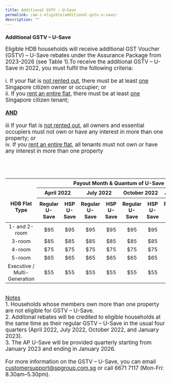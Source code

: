 ```yaml
---
title: Additional GSTV – U–Save
permalink: /am-i-eligible/additional-gstv-u-save/
description: ""
---
```


### Additional GSTV – U-Save 

<font style="font-size:17px">
Eligible HDB households will receive additional GST Voucher (GSTV) – U-Save rebates under the Assurance Package from 2023-2026 (see Table 1).To receive the additional GSTV – U-Save in 2022, you must fulfil the following criteria:<br><br>
					i. If your flat is <u>not rented out,</u> there must be at least <u>one</u> Singapore citizen owner or occupier; or<br>
					ii. If you <u>rent an entire flat,</u> there must be at least <u>one</u> Singapore citizen tenant; <br>
					<br><b><u>AND</u></b>
	<br><br>iii If your flat is <u>not rented out</u>, all owners and essential occupiers must not own or have any interest in more than one property; or<br>
	iv. If you <u>rent an entire flat</u>, all tenants must not own or have any interest in more than one property<br><br>
<br><br>
<table>
<thead>
  <tr>
    <th rowspan="3" style="text-align:center; vertical-align:middle"><br><br>HDB Flat Type</th>
    <th colspan="9" style="text-align:center; vertical-align:middle">Payout Month & Quantum of U-Save in FY2022</th>
  </tr>
  <tr>
    <th colspan="2" style="text-align:center; vertical-align:middle">April 2022</th>
    <th colspan="2" style="text-align:center; vertical-align:middle">July 2022</th>
		<th colspan="2" style="text-align:center; vertical-align:middle">October 2022</th>
		<th colspan="2" style="text-align:center; vertical-align:middle">January 2023</th>
		<th rowspan="3" style="text-align:center; vertical-align:middle">Total GSTV – U-Save for FY2022</th>
  </tr>
  <tr>
    <th style="text-align:center; vertical-align:middle">Regular U-Save<br></th>
    <th style="text-align:center; vertical-align:middle">HSP U-Save<br></th>
    <th style="text-align:center; vertical-align:middle">Regular U-Save<br></th>
    <th style="text-align:center; vertical-align:middle">HSP U-Save<br></th>
		<th style="text-align:center; vertical-align:middle">Regular U-Save<br></th>
    <th style="text-align:center; vertical-align:middle">HSP U-Save<br></th>
		<th style="text-align:center; vertical-align:middle">Regular U-Save<br></th>
    <th style="text-align:center; vertical-align:middle">AP U-Save<br></th>
  </tr>
</thead>
<tbody>
  <tr>
    <td style="text-align:center; vertical-align:middle">1- and 2-room</td>
    <td style="text-align:center; vertical-align:middle">$95</td>
       <td style="text-align:center; vertical-align:middle">$95</td>
    <td style="text-align:center; vertical-align:middle">$95</td>
    <td style="text-align:center; vertical-align:middle">$95</td>
		<td style="text-align:center; vertical-align:middle">$95</td>
    <td style="text-align:center; vertical-align:middle">$95</td>
		   <td style="text-align:center; vertical-align:middle">$95</td>
    <td style="text-align:center; vertical-align:middle">$95</td>
		<td style="text-align:center; vertical-align:middle"><b>$760</b></td>
  </tr>
	  <tr>
    <td style="text-align:center; vertical-align:middle">3-room</td>
    <td style="text-align:center; vertical-align:middle">$85</td>
       <td style="text-align:center; vertical-align:middle">$85</td>
    <td style="text-align:center; vertical-align:middle">$85</td>
    <td style="text-align:center; vertical-align:middle">$85</td>
		<td style="text-align:center; vertical-align:middle">$85</td>
    <td style="text-align:center; vertical-align:middle">$85</td>
		   <td style="text-align:center; vertical-align:middle">$85</td>
    <td style="text-align:center; vertical-align:middle">$85</td>
			<td style="text-align:center; vertical-align:middle"><b>$680</b></td>
  </tr>
	  <tr>
    <td style="text-align:center; vertical-align:middle">4-room</td>
    <td style="text-align:center; vertical-align:middle">$75</td>
       <td style="text-align:center; vertical-align:middle">$75</td>
    <td style="text-align:center; vertical-align:middle">$75</td>
    <td style="text-align:center; vertical-align:middle">$75</td>
		<td style="text-align:center; vertical-align:middle">$75</td>
    <td style="text-align:center; vertical-align:middle">$75</td>
		   <td style="text-align:center; vertical-align:middle">$75</td>
    <td style="text-align:center; vertical-align:middle">$75</td>
			<td style="text-align:center; vertical-align:middle"><b>$600</b></td>
  </tr>
		  <tr>
    <td style="text-align:center; vertical-align:middle">5-room</td>
    <td style="text-align:center; vertical-align:middle">$65</td>
       <td style="text-align:center; vertical-align:middle">$65</td>
    <td style="text-align:center; vertical-align:middle">$65</td>
    <td style="text-align:center; vertical-align:middle">$65</td>
		<td style="text-align:center; vertical-align:middle">$65</td>
    <td style="text-align:center; vertical-align:middle">$65</td>
		   <td style="text-align:center; vertical-align:middle">$65</td>
    <td style="text-align:center; vertical-align:middle">$65</td>
				<td style="text-align:center; vertical-align:middle"><b>$520</b></td>
  </tr>
	  <tr>
    <td style="text-align:center; vertical-align:middle">Executive / Multi-Generation</td>
    <td style="text-align:center; vertical-align:middle">$55</td>
       <td style="text-align:center; vertical-align:middle">$55</td>
    <td style="text-align:center; vertical-align:middle">$55</td>
    <td style="text-align:center; vertical-align:middle">$55</td>
		<td style="text-align:center; vertical-align:middle">$55</td>
    <td style="text-align:center; vertical-align:middle">$55</td>
		   <td style="text-align:center; vertical-align:middle">$55</td>
    <td style="text-align:center; vertical-align:middle">$55</td>
			<td style="text-align:center; vertical-align:middle"><b>$440</b></td>
 </tr>
	 <tr></tr>
  </tbody>
</table><br>
					<u>Notes</u><br>
					1. Households whose members own more than one property are not eligible for GSTV – U-Save.<br>
					2. Additonal rebates will be credited to eligible households at the same time as their regular GSTV  – U-Save in the usual four quarters (April 2022, July 2022, October 2022, and January 2023).<br>
					3. The AP U-Save will be provided quarterly starting from January 2023 and ending in January 2026. 
<br><br>For more information on the GSTV – U-Save, you can email <a href="mailto:customersupport@spgroup.com.sg" class="hyperlink">customersupport@spgroup.com.sg</a> or call 6671 7117 (Mon-Fri: 8.30am–5.30pm).